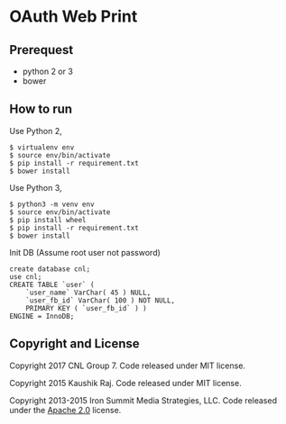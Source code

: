 # OAuth Web Print

## Prerequest
- python 2 or 3
- bower

## How to run

Use Python 2,

```
$ virtualenv env
$ source env/bin/activate
$ pip install -r requirement.txt
$ bower install
```

Use Python 3,

```
$ python3 -m venv env
$ source env/bin/activate
$ pip install wheel
$ pip install -r requirement.txt
$ bower install
```

Init DB (Assume root user not password)
```
create database cnl;
use cnl;
CREATE TABLE `user` (
	`user_name` VarChar( 45 ) NULL,
	`user_fb_id` VarChar( 100 ) NOT NULL,
	PRIMARY KEY ( `user_fb_id` ) )
ENGINE = InnoDB;
```

## Copyright and License
Copyright 2017 CNL Group 7. Code released under MIT license.

Copyright 2015 Kaushik Raj. Code released under MIT license.

Copyright 2013-2015 Iron Summit Media Strategies, LLC. Code released under the [Apache 2.0](https://github.com/IronSummitMedia/startbootstrap-sb-admin-2/blob/gh-pages/LICENSE) license.
